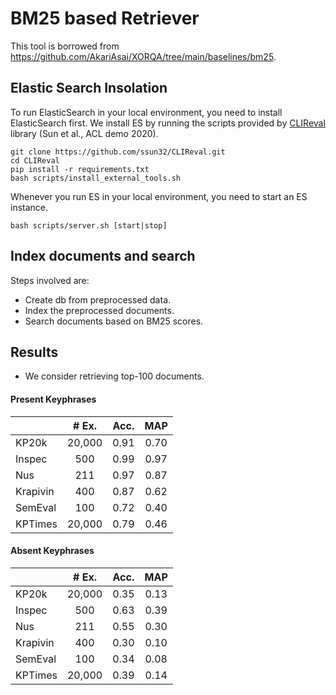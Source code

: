 # BM25 based Retriever

This tool is borrowed from https://github.com/AkariAsai/XORQA/tree/main/baselines/bm25.

## Elastic Search Insolation

To run ElasticSearch in your local environment, you need to install ElasticSearch first. We install ES by running 
the scripts provided by [CLIReval](https://github.com/ssun32/CLIReval) library (Sun et al., ACL demo 2020).

```
git clone https://github.com/ssun32/CLIReval.git
cd CLIReval
pip install -r requirements.txt
bash scripts/install_external_tools.sh
```

Whenever you run ES in your local environment, you need to start an ES instance.

```
bash scripts/server.sh [start|stop]
```

## Index documents and search

Steps involved are:

- Create db from preprocessed data.
- Index the preprocessed documents.
- Search documents based on BM25 scores.

## Results

- We consider retrieving top-100 documents.

#### Present Keyphrases

|          | # Ex.   | Acc.  | MAP   |
| -------  | :----:  | :---: | :---: |
| KP20k    | 20,000  |  0.91 |  0.70 |
| Inspec   | 500     |  0.99 |  0.97 |
| Nus      | 211     |  0.97 |  0.87 |
| Krapivin | 400     |  0.87 |  0.62 |
| SemEval  | 100     |  0.72 |  0.40 |
| KPTimes  | 20,000  |  0.79 |  0.46 |

#### Absent Keyphrases

|          | # Ex.   | Acc.   | MAP   |
| -------  | :-----: | :----: | :---: |
| KP20k    | 20,000  |  0.35  |  0.13 |
| Inspec   | 500     |  0.63  |  0.39 |
| Nus      | 211     |  0.55  |  0.30 |
| Krapivin | 400     |  0.30  |  0.10 |
| SemEval  | 100     |  0.34  |  0.08 |
| KPTimes  | 20,000  |  0.39  |  0.14 |

